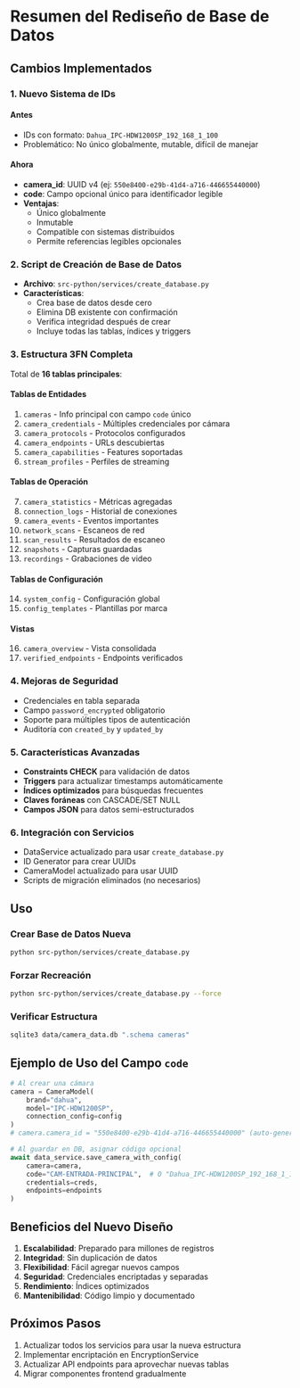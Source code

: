 # Resumen del Rediseño de Base de Datos

## Cambios Implementados

### 1. **Nuevo Sistema de IDs**

#### Antes

- IDs con formato: `Dahua_IPC-HDW1200SP_192_168_1_100`
- Problemático: No único globalmente, mutable, difícil de manejar

#### Ahora

- **camera_id**: UUID v4 (ej: `550e8400-e29b-41d4-a716-446655440000`)
- **code**: Campo opcional único para identificador legible
- **Ventajas**:
  - Único globalmente
  - Inmutable
  - Compatible con sistemas distribuidos
  - Permite referencias legibles opcionales

### 2. **Script de Creación de Base de Datos**

- **Archivo**: `src-python/services/create_database.py`
- **Características**:
  - Crea base de datos desde cero
  - Elimina DB existente con confirmación
  - Verifica integridad después de crear
  - Incluye todas las tablas, índices y triggers

### 3. **Estructura 3FN Completa**

Total de **16 tablas principales**:

#### Tablas de Entidades

1. `cameras` - Info principal con campo `code` único
2. `camera_credentials` - Múltiples credenciales por cámara
3. `camera_protocols` - Protocolos configurados
4. `camera_endpoints` - URLs descubiertas
5. `camera_capabilities` - Features soportadas
6. `stream_profiles` - Perfiles de streaming

#### Tablas de Operación

7. `camera_statistics` - Métricas agregadas
8. `connection_logs` - Historial de conexiones
9. `camera_events` - Eventos importantes
10. `network_scans` - Escaneos de red
11. `scan_results` - Resultados de escaneo
12. `snapshots` - Capturas guardadas
13. `recordings` - Grabaciones de video

#### Tablas de Configuración

14. `system_config` - Configuración global
15. `config_templates` - Plantillas por marca

#### Vistas

16. `camera_overview` - Vista consolidada
17. `verified_endpoints` - Endpoints verificados

### 4. **Mejoras de Seguridad**

- Credenciales en tabla separada
- Campo `password_encrypted` obligatorio
- Soporte para múltiples tipos de autenticación
- Auditoría con `created_by` y `updated_by`

### 5. **Características Avanzadas**

- **Constraints CHECK** para validación de datos
- **Triggers** para actualizar timestamps automáticamente
- **Índices optimizados** para búsquedas frecuentes
- **Claves foráneas** con CASCADE/SET NULL
- **Campos JSON** para datos semi-estructurados

### 6. **Integración con Servicios**

- DataService actualizado para usar `create_database.py`
- ID Generator para crear UUIDs
- CameraModel actualizado para usar UUID
- Scripts de migración eliminados (no necesarios)

## Uso

### Crear Base de Datos Nueva

```bash
python src-python/services/create_database.py
```

### Forzar Recreación

```bash
python src-python/services/create_database.py --force
```

### Verificar Estructura

```bash
sqlite3 data/camera_data.db ".schema cameras"
```

## Ejemplo de Uso del Campo `code`

```python
# Al crear una cámara
camera = CameraModel(
    brand="dahua",
    model="IPC-HDW1200SP",
    connection_config=config
)
# camera.camera_id = "550e8400-e29b-41d4-a716-446655440000" (auto-generado)

# Al guardar en DB, asignar código opcional
await data_service.save_camera_with_config(
    camera=camera,
    code="CAM-ENTRADA-PRINCIPAL",  # O "Dahua_IPC-HDW1200SP_192_168_1_100"
    credentials=creds,
    endpoints=endpoints
)
```

## Beneficios del Nuevo Diseño

1. **Escalabilidad**: Preparado para millones de registros
2. **Integridad**: Sin duplicación de datos
3. **Flexibilidad**: Fácil agregar nuevos campos
4. **Seguridad**: Credenciales encriptadas y separadas
5. **Rendimiento**: Índices optimizados
6. **Mantenibilidad**: Código limpio y documentado

## Próximos Pasos

1. Actualizar todos los servicios para usar la nueva estructura
2. Implementar encriptación en EncryptionService
3. Actualizar API endpoints para aprovechar nuevas tablas
4. Migrar componentes frontend gradualmente
